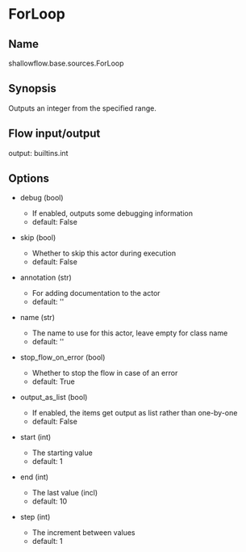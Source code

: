 # ForLoop

## Name
shallowflow.base.sources.ForLoop

## Synopsis
Outputs an integer from the specified range.

## Flow input/output
output: builtins.int

## Options
* debug (bool)

  * If enabled, outputs some debugging information
  * default: False

* skip (bool)

  * Whether to skip this actor during execution
  * default: False

* annotation (str)

  * For adding documentation to the actor
  * default: ''

* name (str)

  * The name to use for this actor, leave empty for class name
  * default: ''

* stop_flow_on_error (bool)

  * Whether to stop the flow in case of an error
  * default: True

* output_as_list (bool)

  * If enabled, the items get output as list rather than one-by-one
  * default: False

* start (int)

  * The starting value
  * default: 1

* end (int)

  * The last value (incl)
  * default: 10

* step (int)

  * The increment between values
  * default: 1

